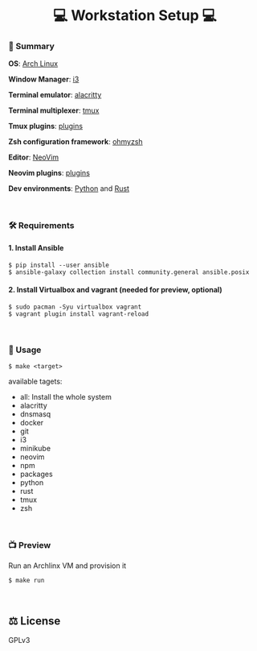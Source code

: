 <div align="center">
    <h1> 💻  Workstation Setup 💻 </h1>
</div>

### 📜 Summary

**OS**: [Arch Linux](https://wiki.archlinux.org/title/Arch_Linux)

**Window Manager**: [i3](https://github.com/i3/i3)

**Terminal emulator**: [alacritty](https://github.com/alacritty/alacritty)

**Terminal multiplexer**: [tmux](https://github.com/tmux/tmux)

**Tmux plugins**: [plugins](https://github.com/pythops/workstation/blob/master/roles/setup/files/config/tmux/tmux.conf#L60)

**Zsh configuration framework**: [ohmyzsh](https://github.com/ohmyzsh/ohmyzsh)

**Editor**: [NeoVim](https://github.com/neovim/neovim)

**Neovim plugins**: [plugins](https://github.com/pythops/workstation/blob/master/roles/setup/files/config/nvim/plugins.vim)

**Dev environments**: [Python]() and [Rust]()

<br/>

### 🛠️ Requirements

#### 1. Install Ansible
```
$ pip install --user ansible
$ ansible-galaxy collection install community.general ansible.posix
```

#### 2. Install Virtualbox and vagrant (needed for preview, optional)
```
$ sudo pacman -Syu virtualbox vagrant
$ vagrant plugin install vagrant-reload
```

<br/>

### 🔬 Usage
```
$ make <target>
```

available tagets:
- all: Install the whole system
- alacritty
- dnsmasq
- docker
- git
- i3
- minikube
- neovim
- npm
- packages
- python
- rust
- tmux
- zsh

<br/>

### 📺 Preview

Run an Archlinx VM and provision it
```
$ make run
```

<br/>

## ⚖️  License
GPLv3
